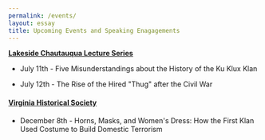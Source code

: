 ```yaml
---
permalink: /events/
layout: essay
title: Upcoming Events and Speaking Enagagements
---
```


[**Lakeside Chautauqua Lecture Series**](http://www.lakesideohio.com/education/lecture-series#wk4)

* July 11th - Five Misunderstandings about the History of the Ku Klux Klan

* July 12th - The Rise of the Hired "Thug" after the Civil War

#### [Virginia Historical Society](http://www.vahistorical.org/events/programs-and-activities/lectures-and-classes/horns-masks-and-womens-dress-how-first-klan-used) 

* December 8th - Horns, Masks, and Women's Dress: How the First Klan Used Costume to Build Domestic Terrorism 
